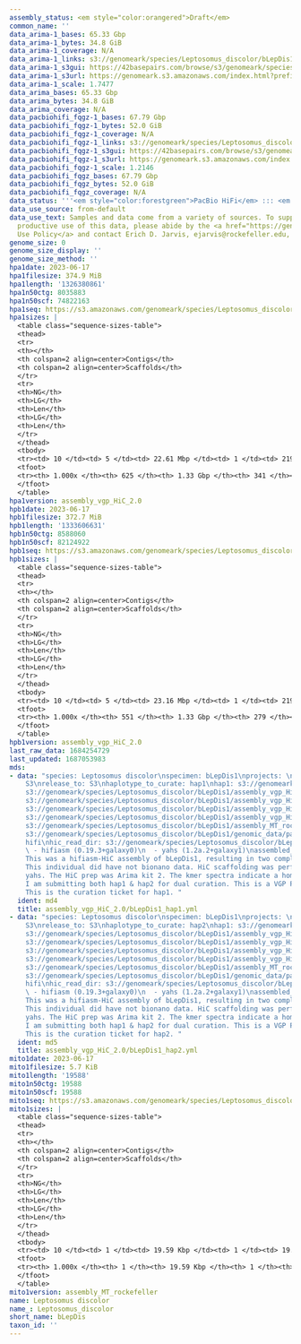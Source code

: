 ```yaml
---
assembly_status: <em style="color:orangered">Draft</em>
common_name: ''
data_arima-1_bases: 65.33 Gbp
data_arima-1_bytes: 34.8 GiB
data_arima-1_coverage: N/A
data_arima-1_links: s3://genomeark/species/Leptosomus_discolor/bLepDis1/genomic_data/arima/<br>
data_arima-1_s3gui: https://42basepairs.com/browse/s3/genomeark/species/Leptosomus_discolor/bLepDis1/genomic_data/arima/
data_arima-1_s3url: https://genomeark.s3.amazonaws.com/index.html?prefix=species/Leptosomus_discolor/bLepDis1/genomic_data/arima/
data_arima-1_scale: 1.7477
data_arima_bases: 65.33 Gbp
data_arima_bytes: 34.8 GiB
data_arima_coverage: N/A
data_pacbiohifi_fqgz-1_bases: 67.79 Gbp
data_pacbiohifi_fqgz-1_bytes: 52.0 GiB
data_pacbiohifi_fqgz-1_coverage: N/A
data_pacbiohifi_fqgz-1_links: s3://genomeark/species/Leptosomus_discolor/bLepDis1/genomic_data/pacbio_hifi/<br>
data_pacbiohifi_fqgz-1_s3gui: https://42basepairs.com/browse/s3/genomeark/species/Leptosomus_discolor/bLepDis1/genomic_data/pacbio_hifi/
data_pacbiohifi_fqgz-1_s3url: https://genomeark.s3.amazonaws.com/index.html?prefix=species/Leptosomus_discolor/bLepDis1/genomic_data/pacbio_hifi/
data_pacbiohifi_fqgz-1_scale: 1.2146
data_pacbiohifi_fqgz_bases: 67.79 Gbp
data_pacbiohifi_fqgz_bytes: 52.0 GiB
data_pacbiohifi_fqgz_coverage: N/A
data_status: '''<em style="color:forestgreen">PacBio HiFi</em> ::: <em style="color:forestgreen">Arima</em>'''
data_use_source: from-default
data_use_text: Samples and data come from a variety of sources. To support fair and
  productive use of this data, please abide by the <a href="https://genome10k.soe.ucsc.edu/data-use-policies/">Data
  Use Policy</a> and contact Erich D. Jarvis, ejarvis@rockefeller.edu, with any questions.
genome_size: 0
genome_size_display: ''
genome_size_method: ''
hpa1date: 2023-06-17
hpa1filesize: 374.9 MiB
hpa1length: '1326380861'
hpa1n50ctg: 8035883
hpa1n50scf: 74822163
hpa1seq: https://s3.amazonaws.com/genomeark/species/Leptosomus_discolor/bLepDis1/assembly_vgp_HiC_2.0/bLepDis1.HiC.hap1.20230617.fasta.gz
hpa1sizes: |
  <table class="sequence-sizes-table">
  <thead>
  <tr>
  <th></th>
  <th colspan=2 align=center>Contigs</th>
  <th colspan=2 align=center>Scaffolds</th>
  </tr>
  <tr>
  <th>NG</th>
  <th>LG</th>
  <th>Len</th>
  <th>LG</th>
  <th>Len</th>
  </tr>
  </thead>
  <tbody>
  <tr><td> 10 </td><td> 5 </td><td> 22.61 Mbp </td><td> 1 </td><td> 219.10 Mbp </td></tr><tr><td> 20 </td><td> 13 </td><td> 16.74 Mbp </td><td> 2 </td><td> 128.45 Mbp </td></tr><tr><td> 30 </td><td> 22 </td><td> 12.93 Mbp </td><td> 3 </td><td> 94.82 Mbp </td></tr><tr><td> 40 </td><td> 33 </td><td> 10.17 Mbp </td><td> 5 </td><td> 82.11 Mbp </td></tr><tr style="background-color:#cccccc;"><td> 50 </td><td> 48 </td><td style="background-color:#88ff88;"> 8.04 Mbp </td><td> 6 </td><td style="background-color:#88ff88;"> 74.82 Mbp </td></tr><tr><td> 60 </td><td> 66 </td><td> 5.77 Mbp </td><td> 8 </td><td> 66.65 Mbp </td></tr><tr><td> 70 </td><td> 92 </td><td> 4.71 Mbp </td><td> 10 </td><td> 49.61 Mbp </td></tr><tr><td> 80 </td><td> 125 </td><td> 3.55 Mbp </td><td> 16 </td><td> 19.00 Mbp </td></tr><tr><td> 90 </td><td> 178 </td><td> 1.70 Mbp </td><td> 28 </td><td> 6.74 Mbp </td></tr><tr><td> 100 </td><td> 625 </td><td> 11.89 Kbp </td><td> 341 </td><td> 11.89 Kbp </td></tr></tbody>
  <tfoot>
  <tr><th> 1.000x </th><th> 625 </th><th> 1.33 Gbp </th><th> 341 </th><th> 1.33 Gbp </th></tr>
  </tfoot>
  </table>
hpa1version: assembly_vgp_HiC_2.0
hpb1date: 2023-06-17
hpb1filesize: 372.7 MiB
hpb1length: '1333606631'
hpb1n50ctg: 8588060
hpb1n50scf: 82124922
hpb1seq: https://s3.amazonaws.com/genomeark/species/Leptosomus_discolor/bLepDis1/assembly_vgp_HiC_2.0/bLepDis1.HiC.hap2.20230617.fasta.gz
hpb1sizes: |
  <table class="sequence-sizes-table">
  <thead>
  <tr>
  <th></th>
  <th colspan=2 align=center>Contigs</th>
  <th colspan=2 align=center>Scaffolds</th>
  </tr>
  <tr>
  <th>NG</th>
  <th>LG</th>
  <th>Len</th>
  <th>LG</th>
  <th>Len</th>
  </tr>
  </thead>
  <tbody>
  <tr><td> 10 </td><td> 5 </td><td> 23.16 Mbp </td><td> 1 </td><td> 219.33 Mbp </td></tr><tr><td> 20 </td><td> 11 </td><td> 18.73 Mbp </td><td> 2 </td><td> 128.35 Mbp </td></tr><tr><td> 30 </td><td> 19 </td><td> 15.34 Mbp </td><td> 3 </td><td> 94.22 Mbp </td></tr><tr><td> 40 </td><td> 29 </td><td> 11.01 Mbp </td><td> 5 </td><td> 83.84 Mbp </td></tr><tr style="background-color:#cccccc;"><td> 50 </td><td> 43 </td><td style="background-color:#88ff88;"> 8.59 Mbp </td><td> 6 </td><td style="background-color:#88ff88;"> 82.12 Mbp </td></tr><tr><td> 60 </td><td> 60 </td><td> 7.28 Mbp </td><td> 8 </td><td> 66.57 Mbp </td></tr><tr><td> 70 </td><td> 82 </td><td> 5.20 Mbp </td><td> 10 </td><td> 49.44 Mbp </td></tr><tr><td> 80 </td><td> 112 </td><td> 3.55 Mbp </td><td> 15 </td><td> 22.89 Mbp </td></tr><tr><td> 90 </td><td> 162 </td><td> 1.81 Mbp </td><td> 25 </td><td> 6.22 Mbp </td></tr><tr><td> 100 </td><td> 551 </td><td> 11.84 Kbp </td><td> 279 </td><td> 11.84 Kbp </td></tr></tbody>
  <tfoot>
  <tr><th> 1.000x </th><th> 551 </th><th> 1.33 Gbp </th><th> 279 </th><th> 1.33 Gbp </th></tr>
  </tfoot>
  </table>
hpb1version: assembly_vgp_HiC_2.0
last_raw_data: 1684254729
last_updated: 1687053983
mds:
- data: "species: Leptosomus discolor\nspecimen: bLepDis1\nprojects: \n  - vgp\ndata_location:
    S3\nrelease_to: S3\nhaplotype_to_curate: hap1\nhap1: s3://genomeark/species/Leptosomus_discolor/bLepDis1/assembly_vgp_HiC_2.0/bLepDis1.HiC.hap1.20230617.fasta.gz\nhap2:
    s3://genomeark/species/Leptosomus_discolor/bLepDis1/assembly_vgp_HiC_2.0/bLepDis1.HiC.hap2.20230617.fasta.gz\npretext_hap1:
    s3://genomeark/species/Leptosomus_discolor/bLepDis1/assembly_vgp_HiC_2.0/evaluation/hap1/pretext/bLepDis1_hap1__s2_heatmap.pretext\npretext_hap2:
    s3://genomeark/species/Leptosomus_discolor/bLepDis1/assembly_vgp_HiC_2.0/evaluation/hap2/pretext/bLepDis1_hap2__s2_heatmap.pretext\nkmer_spectra_img:
    s3://genomeark/species/Leptosomus_discolor/bLepDis1/assembly_vgp_HiC_2.0/evaluation/merqury/bLepDis1_png/\nmito:
    s3://genomeark/species/Leptosomus_discolor/bLepDis1/assembly_MT_rockefeller/bLepDis1.MT.20230617.fasta.gz\npacbio_read_dir:
    s3://genomeark/species/Leptosomus_discolor/bLepDis1/genomic_data/pacbio_hifi/\npacbio_read_type:
    hifi\nhic_read_dir: s3://genomeark/species/Leptosomus_discolor/bLepDis1/genomic_data/arima/\npipeline:\n
    \ - hifiasm (0.19.3+galaxy0)\n  - yahs (1.2a.2+galaxy1)\nassembled_by_group: Rockefeller\nnotes:
    This was a hifiasm-HiC assembly of bLepDis1, resulting in two complete haplotypes.
    This individual did have not bionano data. HiC scaffolding was performed with
    yahs. The HiC prep was Arima kit 2. The kmer spectra indicate a homogametic specimen.
    I am submitting both hap1 & hap2 for dual curation. This is a VGP Phase 1 species.
    This is the curation ticket for hap1. "
  ident: md4
  title: assembly_vgp_HiC_2.0/bLepDis1_hap1.yml
- data: "species: Leptosomus discolor\nspecimen: bLepDis1\nprojects: \n  - vgp\ndata_location:
    S3\nrelease_to: S3\nhaplotype_to_curate: hap2\nhap1: s3://genomeark/species/Leptosomus_discolor/bLepDis1/assembly_vgp_HiC_2.0/bLepDis1.HiC.hap1.20230617.fasta.gz\nhap2:
    s3://genomeark/species/Leptosomus_discolor/bLepDis1/assembly_vgp_HiC_2.0/bLepDis1.HiC.hap2.20230617.fasta.gz\npretext_hap1:
    s3://genomeark/species/Leptosomus_discolor/bLepDis1/assembly_vgp_HiC_2.0/evaluation/hap1/pretext/bLepDis1_hap1__s2_heatmap.pretext\npretext_hap2:
    s3://genomeark/species/Leptosomus_discolor/bLepDis1/assembly_vgp_HiC_2.0/evaluation/hap2/pretext/bLepDis1_hap2__s2_heatmap.pretext\nkmer_spectra_img:
    s3://genomeark/species/Leptosomus_discolor/bLepDis1/assembly_vgp_HiC_2.0/evaluation/merqury/bLepDis1_png/\nmito:
    s3://genomeark/species/Leptosomus_discolor/bLepDis1/assembly_MT_rockefeller/bLepDis1.MT.20230617.fasta.gz\npacbio_read_dir:
    s3://genomeark/species/Leptosomus_discolor/bLepDis1/genomic_data/pacbio_hifi/\npacbio_read_type:
    hifi\nhic_read_dir: s3://genomeark/species/Leptosomus_discolor/bLepDis1/genomic_data/arima/\npipeline:\n
    \ - hifiasm (0.19.3+galaxy0)\n  - yahs (1.2a.2+galaxy1)\nassembled_by_group: Rockefeller\nnotes:
    This was a hifiasm-HiC assembly of bLepDis1, resulting in two complete haplotypes.
    This individual did have not bionano data. HiC scaffolding was performed with
    yahs. The HiC prep was Arima kit 2. The kmer spectra indicate a homogametic specimen.
    I am submitting both hap1 & hap2 for dual curation. This is a VGP Phase 1 species.
    This is the curation ticket for hap2. "
  ident: md5
  title: assembly_vgp_HiC_2.0/bLepDis1_hap2.yml
mito1date: 2023-06-17
mito1filesize: 5.7 KiB
mito1length: '19588'
mito1n50ctg: 19588
mito1n50scf: 19588
mito1seq: https://s3.amazonaws.com/genomeark/species/Leptosomus_discolor/bLepDis1/assembly_MT_rockefeller/bLepDis1.MT.20230617.fasta.gz
mito1sizes: |
  <table class="sequence-sizes-table">
  <thead>
  <tr>
  <th></th>
  <th colspan=2 align=center>Contigs</th>
  <th colspan=2 align=center>Scaffolds</th>
  </tr>
  <tr>
  <th>NG</th>
  <th>LG</th>
  <th>Len</th>
  <th>LG</th>
  <th>Len</th>
  </tr>
  </thead>
  <tbody>
  <tr><td> 10 </td><td> 1 </td><td> 19.59 Kbp </td><td> 1 </td><td> 19.59 Kbp </td></tr><tr><td> 20 </td><td> 1 </td><td> 19.59 Kbp </td><td> 1 </td><td> 19.59 Kbp </td></tr><tr><td> 30 </td><td> 1 </td><td> 19.59 Kbp </td><td> 1 </td><td> 19.59 Kbp </td></tr><tr><td> 40 </td><td> 1 </td><td> 19.59 Kbp </td><td> 1 </td><td> 19.59 Kbp </td></tr><tr style="background-color:#cccccc;"><td> 50 </td><td> 1 </td><td style="background-color:#ff8888;"> 19.59 Kbp </td><td> 1 </td><td style="background-color:#ff8888;"> 19.59 Kbp </td></tr><tr><td> 60 </td><td> 1 </td><td> 19.59 Kbp </td><td> 1 </td><td> 19.59 Kbp </td></tr><tr><td> 70 </td><td> 1 </td><td> 19.59 Kbp </td><td> 1 </td><td> 19.59 Kbp </td></tr><tr><td> 80 </td><td> 1 </td><td> 19.59 Kbp </td><td> 1 </td><td> 19.59 Kbp </td></tr><tr><td> 90 </td><td> 1 </td><td> 19.59 Kbp </td><td> 1 </td><td> 19.59 Kbp </td></tr><tr><td> 100 </td><td> 1 </td><td> 19.59 Kbp </td><td> 1 </td><td> 19.59 Kbp </td></tr></tbody>
  <tfoot>
  <tr><th> 1.000x </th><th> 1 </th><th> 19.59 Kbp </th><th> 1 </th><th> 19.59 Kbp </th></tr>
  </tfoot>
  </table>
mito1version: assembly_MT_rockefeller
name: Leptosomus discolor
name_: Leptosomus_discolor
short_name: bLepDis
taxon_id: ''
---
```

